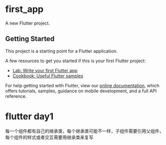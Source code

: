 # first_app

A new Flutter project.

## Getting Started

This project is a starting point for a Flutter application.

A few resources to get you started if this is your first Flutter project:

- [Lab: Write your first Flutter app](https://flutter.dev/docs/get-started/codelab)
- [Cookbook: Useful Flutter samples](https://flutter.dev/docs/cookbook)

For help getting started with Flutter, view our
[online documentation](https://flutter.dev/docs), which offers tutorials,
samples, guidance on mobile development, and a full API reference.
# flutter day1
每一个组件都有自己的继承类，每个继承类可能不一样，子组件需要引用父组件，每个组件的样式或者交互需要用继承类来复写